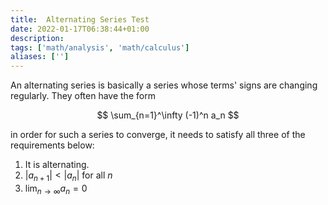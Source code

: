 ```yaml
---
title:  Alternating Series Test
date: 2022-01-17T06:38:44+01:00
description: 
tags: ['math/analysis', 'math/calculus']
aliases: ['']
---
```

An alternating series is basically a series whose terms' signs are changing regularly. They often have the form

$$
\sum_{n=1}^\infty (-1)^n a_n
$$

in order for such a series to converge, it needs to satisfy all three of the requirements below:

1. It is alternating.
2. $|a_{n+1}| < |a_n|$ for all $n$
3. $\lim_{n\to\infty} a_n = 0$